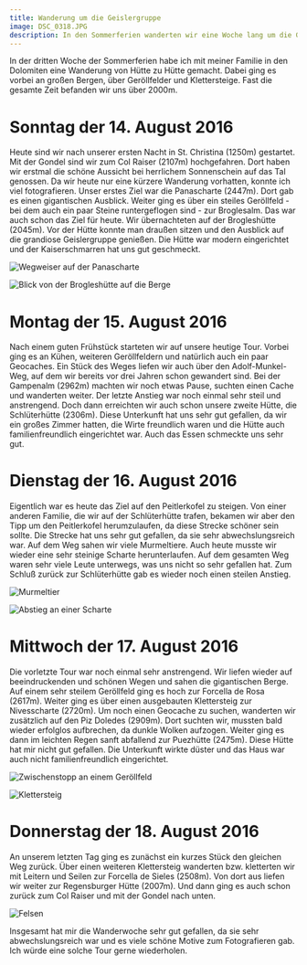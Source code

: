 ```yaml
---
title: Wanderung um die Geislergruppe
image: DSC_0318.JPG
description: In den Sommerferien wanderten wir eine Woche lang um die Geislergruppe herum. Dabei gab es viel Spaß, aber es war auch anstrengend mit Gepäck zu laufen.
---
```


In der dritten Woche der Sommerferien habe ich mit meiner Familie in den Dolomiten eine Wanderung von Hütte zu Hütte gemacht. Dabei ging es vorbei an großen Bergen, über Geröllfelder und Klettersteige. Fast die gesamte Zeit befanden wir uns über 2000m.

# Sonntag der 14. August 2016

Heute sind wir nach unserer ersten Nacht in St. Christina (1250m) gestartet. Mit der Gondel sind wir zum Col Raiser (2107m) hochgefahren. Dort haben wir erstmal die schöne Aussicht bei herrlichem Sonnenschein auf das Tal genossen. Da wir heute nur eine kürzere Wanderung vorhatten, konnte ich viel fotografieren. Unser erstes Ziel war die Panascharte (2447m). Dort gab es einen gigantischen Ausblick. Weiter ging es über ein steiles Geröllfeld - bei dem auch ein paar Steine runtergeflogen sind - zur Broglesalm. Das war auch schon das Ziel für heute. Wir übernachteten auf der Brogleshütte (2045m). Vor der Hütte konnte man draußen sitzen und den Ausblick auf die grandiose Geislergruppe genießen. Die Hütte war modern eingerichtet und der Kaiserschmarren hat uns gut geschmeckt.

![Wegweiser auf der Panascharte](DSC_0106.JPG)

![Blick von der Brogleshütte auf die Berge](DSC_0197.JPG)

# Montag der 15. August 2016

Nach einem guten Frühstück starteten wir auf unsere heutige Tour. Vorbei ging es an Kühen, weiteren Geröllfeldern und natürlich auch ein paar Geocaches. Ein Stück des Weges liefen wir auch über den Adolf-Munkel-Weg, auf dem wir bereits vor drei Jahren schon gewandert sind. Bei der Gampenalm (2962m) machten wir noch etwas Pause, suchten einen Cache und wanderten weiter. Der letzte Anstieg war noch einmal sehr steil und anstrengend. Doch dann erreichten wir auch schon unsere zweite Hütte, die Schlüterhütte (2306m). Diese Unterkunft hat uns sehr gut gefallen, da wir ein großes Zimmer hatten, die Wirte freundlich waren und die Hütte auch familienfreundlich eingerichtet war. Auch das Essen schmeckte uns sehr gut.

# Dienstag der 16. August 2016

Eigentlich war es heute das Ziel auf den Peitlerkofel zu steigen. Von einer anderen Familie, die wir auf der Schlüterhütte trafen, bekamen wir aber den Tipp um den Peitlerkofel herumzulaufen, da diese Strecke schöner sein sollte. Die Strecke hat uns sehr gut gefallen, da sie sehr abwechslungsreich war. Auf dem Weg sahen wir viele Murmeltiere. Auch heute musste wir wieder eine sehr steinige Scharte herunterlaufen. Auf dem gesamten Weg waren sehr viele Leute unterwegs, was uns nicht so sehr gefallen hat. Zum Schluß zurück zur Schlüterhütte gab es wieder noch einen steilen Anstieg.

![Murmeltier](DSC_0237.JPG)

![Abstieg an einer Scharte](DSC_0260.JPG)

# Mittwoch der 17. August 2016

Die vorletzte Tour war noch einmal sehr anstrengend. Wir liefen wieder auf beeindruckenden und schönen Wegen und sahen die gigantischen Berge. Auf einem sehr steilem Geröllfeld ging es hoch zur Forcella de Rosa (2617m). Weiter ging es über einen ausgebauten Klettersteig zur Nivesscharte (2720m). Um noch einen Geocache zu suchen, wanderten wir zusätzlich auf den Piz Doledes (2909m). Dort suchten wir, mussten bald wieder erfolglos aufbrechen, da dunkle Wolken aufzogen. Weiter ging es dann im leichten Regen sanft abfallend zur Puezhütte (2475m). Diese Hütte hat mir nicht gut gefallen. Die Unterkunft wirkte düster und das Haus war auch nicht familienfreundlich eingerichtet.

![Zwischenstopp an einem Geröllfeld](DSC_0304.JPG)

![Klettersteig](DSC_0311.JPG)

# Donnerstag der 18. August 2016

An unserem letzten Tag ging es zunächst ein kurzes Stück den gleichen Weg zurück. Über einen weiteren Klettersteig wanderten bzw. kletterten wir mit Leitern und Seilen zur Forcella de Sieles (2508m). Von dort aus liefen wir weiter zur Regensburger Hütte (2007m). Und dann ging es auch schon zurück zum Col Raiser und mit der Gondel nach unten.

![Felsen](DSC_0318.JPG)

Insgesamt hat mir die Wanderwoche sehr gut gefallen, da sie sehr abwechslungsreich war und es viele schöne Motive zum Fotografieren gab. Ich würde eine solche Tour gerne wiederholen.
